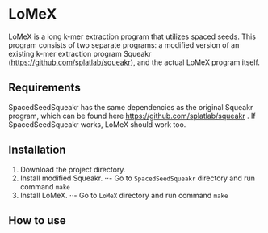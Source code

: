 # LoMeX

LoMeX is a long k-mer extraction program that utilizes spaced seeds. This program consists of two separate programs: a modified version of an existing k-mer extraction program Squeakr (https://github.com/splatlab/squeakr), and the actual LoMeX program itself.

## Requirements
SpacedSeedSqueakr has the same dependencies as the original Squeakr program, which can be found here https://github.com/splatlab/squeakr .
If SpacedSeedSqueakr works, LoMeX should work too.

## Installation

1. Download the project directory.
2. Install modified Squeakr.
⋅⋅- Go to ```SpacedSeedSqueakr``` directory and run command ```make```
3. Install LoMeX.
⋅⋅- Go to ```LoMeX``` directory and run command ```make```

## How to use

